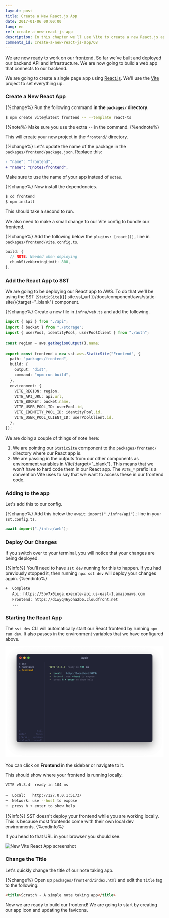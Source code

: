 ```yaml
---
layout: post
title: Create a New React.js App
date: 2017-01-06 00:00:00
lang: en
ref: create-a-new-react-js-app
description: In this chapter we'll use Vite to create a new React.js app. We'll be deploying our React app to AWS using the SST StaticSite component.
comments_id: create-a-new-react-js-app/68
---
```


We are now ready to work on our frontend. So far we've built and deployed our backend API and infrastructure. We are now going to build a web app that connects to our backend.

We are going to create a single page app using [React.js](https://facebook.github.io/react/). We'll use the [Vite](https://vitejs.dev) project to set everything up.

### Create a New React App

{%change%} Run the following command **in the `packages/` directory**.

```bash
$ npm create vite@latest frontend -- --template react-ts
```

{%note%}
Make sure you use the extra `--` in the command.
{%endnote%}

This will create your new project in the `frontend/` directory.

{%change%} Let's update the name of the package in the `packages/frontend/package.json`. Replace this:

```diff
- "name": "frontend",
+ "name": "@notes/frontend",
```

Make sure to use the name of your app instead of `notes`. 

{%change%} Now install the dependencies.

```bash
$ cd frontend
$ npm install
```

This should take a second to run.

We also need to make a small change to our Vite config to bundle our frontend.

{%change%} Add the following below the `plugins: [react()],` line in `packages/frontend/vite.config.ts`.

```ts
build: {
  // NOTE: Needed when deploying
  chunkSizeWarningLimit: 800,
},
```

### Add the React App to SST

We are going to be deploying our React app to AWS. To do that we'll be using the SST [`StaticSite`]({{ site.sst_url }}/docs/component/aws/static-site/){:target="_blank"} component.

{%change%} Create a new file in `infra/web.ts` and add the following.

```ts
import { api } from "./api";
import { bucket } from "./storage";
import { userPool, identityPool, userPoolClient } from "./auth";

const region = aws.getRegionOutput().name;

export const frontend = new sst.aws.StaticSite("Frontend", {
  path: "packages/frontend",
  build: {
    output: "dist",
    command: "npm run build",
  },
  environment: {
    VITE_REGION: region,
    VITE_API_URL: api.url,
    VITE_BUCKET: bucket.name,
    VITE_USER_POOL_ID: userPool.id,
    VITE_IDENTITY_POOL_ID: identityPool.id,
    VITE_USER_POOL_CLIENT_ID: userPoolClient.id,
  },
});
```

We are doing a couple of things of note here:

1. We are pointing our `StaticSite` component to the `packages/frontend/` directory where our React app is.
2. We are passing in the outputs from our other components as [environment variables in Vite](https://vitejs.dev/guide/env-and-mode.html#env-variables){:target="_blank"}. This means that we won't have to hard code them in our React app. The `VITE_*` prefix is a convention Vite uses to say that we want to access these in our frontend code.

### Adding to the app

Let's add this to our config.


{%change%} Add this below the `await import("./infra/api");` line in your `sst.config.ts`.

```ts
await import("./infra/web");
```

### Deploy Our Changes

If you switch over to your terminal, you will notice that your changes are being deployed.

{%info%}
You’ll need to have `sst dev` running for this to happen. If you had previously stopped it, then running `npx sst dev` will deploy your changes again.
{%endinfo%}

```bash
+  Complete
   Api: https://5bv7x0iuga.execute-api.us-east-1.amazonaws.com
   Frontend: https://d1wyq46yoha2b6.cloudfront.net
   ...
```

### Starting the React App

The `sst dev` CLI will automatically start our React frontend by running `npm run dev`. It also passes in the environment variables that we have configured above.

![sst dev CLI starts frontend](/assets/part2/sst-dev-cli-starts-frontend.png)

You can click on **Frontend** in the sidebar or navigate to it.

This should show where your frontend is running locally.

```bash
VITE v5.3.4  ready in 104 ms

➜  Local:   http://127.0.0.1:5173/
➜  Network: use --host to expose
➜  press h + enter to show help
```

{%info%}
SST doesn't deploy your frontend while you are working locally. This is because most frontends come with their own local dev environments.
{%endinfo%}

If you head to that URL in your browser you should see.

![New Vite React App screenshot](/assets/part2/new-vite-react-app.png)

### Change the Title

Let's quickly change the title of our note taking app.

{%change%} Open up `packages/frontend/index.html` and edit the `title` tag to the following:

```html
<title>Scratch - A simple note taking app</title>
```

Now we are ready to build our frontend! We are going to start by creating our app icon and updating the favicons.

